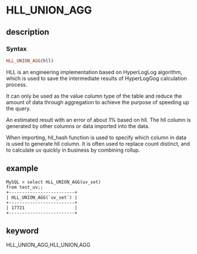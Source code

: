 # HLL_UNION_AGG

## description

### Syntax

```Haskell
HLL_UNION_AGG(hll)
```

HLL is an engineering implementation based on HyperLogLog algorithm, which is used to save the intermediate results of HyperLogGog calculation process.

It can only be used as the value column type of the table and reduce the amount of data through aggregation to achieve the purpose of speeding up the query.

An estimated result with an error of about 1% based on hll. The hll column is generated by other columns or data imported into the data.

When importing, hll_hash function is used to specify which column in data is used to generate hll column. It is often used to replace count distinct, and to calculate uv quickly in business by combining rollup.

## example

```plain text
MySQL > select HLL_UNION_AGG(uv_set)
from test_uv;;
+-------------------------+
| HLL_UNION_AGG(`uv_set`) |
+-------------------------+
| 17721                   |
+-------------------------+
```

## keyword

HLL_UNION_AGG,HLL,UNION,AGG
